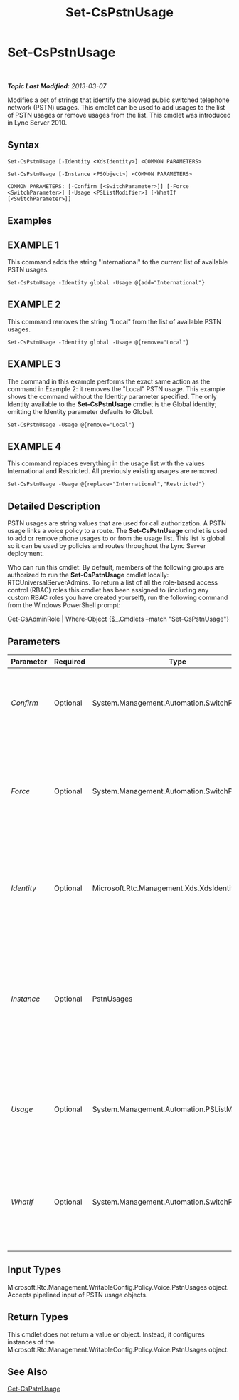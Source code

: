 ﻿---
title: Set-CsPstnUsage
TOCTitle: Set-CsPstnUsage
ms:assetid: ecba9ed6-4845-4035-933e-0c540d530b72
ms:mtpsurl: https://technet.microsoft.com/en-us/library/Gg399069(v=OCS.15)
ms:contentKeyID: 48185753
ms.date: 07/23/2014
mtps_version: v=OCS.15
---

<div data-xmlns="http://www.w3.org/1999/xhtml">

<div class="topic" data-xmlns="http://www.w3.org/1999/xhtml" data-msxsl="urn:schemas-microsoft-com:xslt" data-cs="http://msdn.microsoft.com/en-us/">

<div data-asp="http://msdn2.microsoft.com/asp">

# Set-CsPstnUsage

</div>

<div id="mainSection">

<div id="mainBody">

<span> </span>

_**Topic Last Modified:** 2013-03-07_

Modifies a set of strings that identify the allowed public switched telephone network (PSTN) usages. This cmdlet can be used to add usages to the list of PSTN usages or remove usages from the list. This cmdlet was introduced in Lync Server 2010.

<div>

## Syntax

    Set-CsPstnUsage [-Identity <XdsIdentity>] <COMMON PARAMETERS>

    Set-CsPstnUsage [-Instance <PSObject>] <COMMON PARAMETERS>

    COMMON PARAMETERS: [-Confirm [<SwitchParameter>]] [-Force <SwitchParameter>] [-Usage <PSListModifier>] [-WhatIf [<SwitchParameter>]]

</div>

<div>

## Examples

<div>

## EXAMPLE 1

This command adds the string "International" to the current list of available PSTN usages.

    Set-CsPstnUsage -Identity global -Usage @{add="International"}

</div>

<div>

## EXAMPLE 2

This command removes the string "Local" from the list of available PSTN usages.

    Set-CsPstnUsage -Identity global -Usage @{remove="Local"}

</div>

<div>

## EXAMPLE 3

The command in this example performs the exact same action as the command in Example 2: it removes the "Local" PSTN usage. This example shows the command without the Identity parameter specified. The only Identity available to the **Set-CsPstnUsage** cmdlet is the Global identity; omitting the Identity parameter defaults to Global.

    Set-CsPstnUsage -Usage @{remove="Local"}

</div>

<div>

## EXAMPLE 4

This command replaces everything in the usage list with the values International and Restricted. All previously existing usages are removed.

    Set-CsPstnUsage -Usage @{replace="International","Restricted"}

</div>

</div>

<div>

## Detailed Description

PSTN usages are string values that are used for call authorization. A PSTN usage links a voice policy to a route. The **Set-CsPstnUsage** cmdlet is used to add or remove phone usages to or from the usage list. This list is global so it can be used by policies and routes throughout the Lync Server deployment.

Who can run this cmdlet: By default, members of the following groups are authorized to run the **Set-CsPstnUsage** cmdlet locally: RTCUniversalServerAdmins. To return a list of all the role-based access control (RBAC) roles this cmdlet has been assigned to (including any custom RBAC roles you have created yourself), run the following command from the Windows PowerShell prompt:

Get-CsAdminRole | Where-Object {$\_.Cmdlets –match "Set-CsPstnUsage"}

</div>

<div>

## Parameters


<table>
<colgroup>
<col style="width: 25%" />
<col style="width: 25%" />
<col style="width: 25%" />
<col style="width: 25%" />
</colgroup>
<thead>
<tr class="header">
<th>Parameter</th>
<th>Required</th>
<th>Type</th>
<th>Description</th>
</tr>
</thead>
<tbody>
<tr class="odd">
<td><p><em>Confirm</em></p></td>
<td><p>Optional</p></td>
<td><p>System.Management.Automation.SwitchParameter</p></td>
<td><p>Prompts you for confirmation before executing the command.</p></td>
</tr>
<tr class="even">
<td><p><em>Force</em></p></td>
<td><p>Optional</p></td>
<td><p>System.Management.Automation.SwitchParameter</p></td>
<td><p>Suppresses any confirmation prompts that would otherwise be displayed before making changes.</p></td>
</tr>
<tr class="odd">
<td><p><em>Identity</em></p></td>
<td><p>Optional</p></td>
<td><p>Microsoft.Rtc.Management.Xds.XdsIdentity</p></td>
<td><p>The scope at which these settings are applied. The Identity for this cmdlet is always Global.</p></td>
</tr>
<tr class="even">
<td><p><em>Instance</em></p></td>
<td><p>Optional</p></td>
<td><p>PstnUsages</p></td>
<td><p>A reference to a PSTN usage object. This object must be of type PstnUsages and can be retrieved by calling the <strong>Get-CsPstnUsage</strong> cmdlet.</p></td>
</tr>
<tr class="odd">
<td><p><em>Usage</em></p></td>
<td><p>Optional</p></td>
<td><p>System.Management.Automation.PSListModifier</p></td>
<td><p>Contains a list of allowable usage strings. These entries can be any string value.</p></td>
</tr>
<tr class="even">
<td><p><em>WhatIf</em></p></td>
<td><p>Optional</p></td>
<td><p>System.Management.Automation.SwitchParameter</p></td>
<td><p>Describes what would happen if you executed the command without actually executing the command.</p></td>
</tr>
</tbody>
</table>


</div>

<div>

## Input Types

Microsoft.Rtc.Management.WritableConfig.Policy.Voice.PstnUsages object. Accepts pipelined input of PSTN usage objects.

</div>

<div>

## Return Types

This cmdlet does not return a value or object. Instead, it configures instances of the Microsoft.Rtc.Management.WritableConfig.Policy.Voice.PstnUsages object.

</div>

<div>

## See Also


[Get-CsPstnUsage](get-cspstnusage.md)  
  

</div>

</div>

<span> </span>

</div>

</div>

</div>

